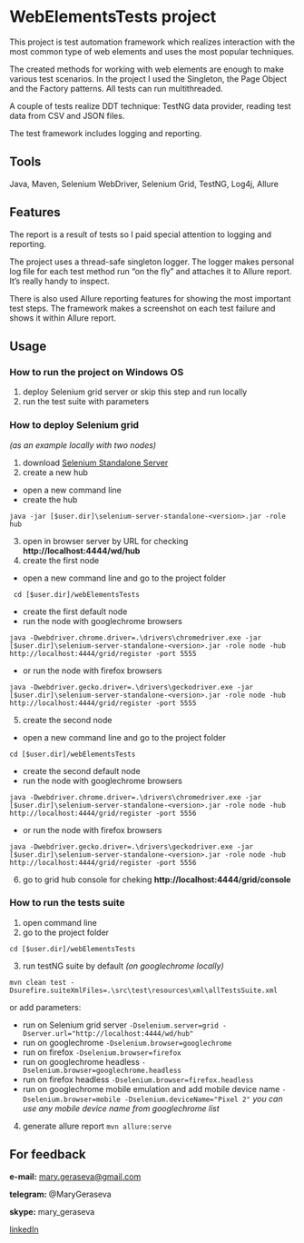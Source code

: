 # WebElementsTests project

This project is test automation framework which realizes interaction with the most common type of web elements and uses the most popular techniques.

The created methods for working with web elements are enough to make various test scenarios. In the project I used the Singleton, the Page Object and the Factory patterns. All tests can run multithreaded.

A couple of tests realize DDT technique: TestNG data provider, reading test data from CSV and JSON files.

The test framework includes logging and reporting.

## Tools
Java, Maven, Selenium WebDriver, Selenium Grid, TestNG, Log4j, Allure

## Features
The report is a result of tests so I paid special attention to logging and reporting.

The project uses a thread-safe singleton logger. The logger makes personal log file for each test method run “on the fly” and attaches it to Allure report. It’s really handy to inspect.

There is also used Allure reporting features for showing the most important test steps. The framework makes a screenshot on each test failure and shows it within Allure report.

## Usage

### How to run the project on Windows OS
1. deploy Selenium grid server or skip this step and run locally
2. run the test suite with parameters

### How to deploy Selenium grid
*(as an example locally with two nodes)*
1. download [Selenium Standalone Server](https://www.seleniumhq.org/download/)
2. create a new hub
  * open a new command line
  * create the hub
```
java -jar [$user.dir]\selenium-server-standalone-<version>.jar -role hub
```
3. open in browser server by URL for checking **http://localhost:4444/wd/hub**
4. create the first node
  * open a new command line and go to the project folder 
```
 cd [$user.dir]/webElementsTests
 ```
  * create the first default node
  * run the node with googlechrome browsers
```
java -Dwebdriver.chrome.driver=.\drivers\chromedriver.exe -jar [$user.dir]\selenium-server-standalone-<version>.jar -role node -hub http://localhost:4444/grid/register -port 5555
```
  * or run the node with firefox browsers 
```
java -Dwebdriver.gecko.driver=.\drivers\geckodriver.exe -jar [$user.dir]\selenium-server-standalone-<version>.jar -role node -hub http://localhost:4444/grid/register -port 5555
```
 5. create the second node
  * open a new command line and go to the project folder
```
cd [$user.dir]/webElementsTests
```
  * create the second default node
  * run the node with googlechrome browsers
```
java -Dwebdriver.chrome.driver=.\drivers\chromedriver.exe -jar [$user.dir]\selenium-server-standalone-<version>.jar -role node -hub http://localhost:4444/grid/register -port 5556
```
  * or run the node with firefox browsers
```
java -Dwebdriver.gecko.driver=.\drivers\geckodriver.exe -jar [$user.dir]\selenium-server-standalone-<version>.jar -role node -hub http://localhost:4444/grid/register -port 5556
```
6. go to grid hub console for cheking **http://localhost:4444/grid/console**

### How to run the tests suite

1. open command line
2. go to the project folder
```
cd [$user.dir]/webElementsTests
```
3. run testNG suite by default *(on googlechrome locally)* 
```
mvn clean test -Dsurefire.suiteXmlFiles=.\src\test\resources\xml\allTestsSuite.xml
```
or add parameters:
  * run on Selenium grid server `-Dselenium.server=grid -Dserver.url="http://localhost:4444/wd/hub"`
  * run on googlechrome `-Dselenium.browser=googlechrome`
  * run on firefox `-Dselenium.browser=firefox`
  * run on googlechrome headless `-Dselenium.browser=googlechrome.headless`
  * run on firefox headless `-Dselenium.browser=firefox.headless`
  * run on googlechrome mobile emulation and add mobile device name 
  `-Dselenium.browser=mobile -Dselenium.deviceName="Pixel 2"`
  *you can use any mobile device name from googlechrome list*
  
4. generate allure report `mvn allure:serve`

## For feedback

**e-mail:** mary.geraseva@gmail.com

**telegram:** @MaryGeraseva

**skype:** mary_geraseva

[linkedIn](https://www.linkedin.com/in/maria-geraseva/)
